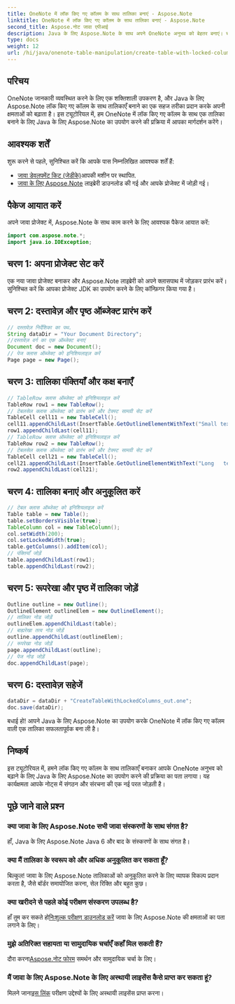 ```yaml
---
title: OneNote में लॉक किए गए कॉलम के साथ तालिका बनाएं - Aspose.Note
linktitle: OneNote में लॉक किए गए कॉलम के साथ तालिका बनाएं - Aspose.Note
second_title: Aspose.नोट जावा एपीआई
description: Java के लिए Aspose.Note के साथ अपने OneNote अनुभव को बेहतर बनाएं। चरण-दर-चरण मार्गदर्शिका का उपयोग करके लॉक किए गए कॉलम के साथ तालिकाएँ बनाना सीखें। अभी अपने मुफ़्त ट्रायल को डाउनलोड करें!
type: docs
weight: 12
url: /hi/java/onenote-table-manipulation/create-table-with-locked-columns/
---
```

## परिचय
OneNote जानकारी व्यवस्थित करने के लिए एक शक्तिशाली उपकरण है, और Java के लिए Aspose.Note लॉक किए गए कॉलम के साथ तालिकाएँ बनाने का एक सहज तरीका प्रदान करके अपनी क्षमताओं को बढ़ाता है। इस ट्यूटोरियल में, हम OneNote में लॉक किए गए कॉलम के साथ एक तालिका बनाने के लिए Java के लिए Aspose.Note का उपयोग करने की प्रक्रिया में आपका मार्गदर्शन करेंगे।
## आवश्यक शर्तें
शुरू करने से पहले, सुनिश्चित करें कि आपके पास निम्नलिखित आवश्यक शर्तें हैं:
- [जावा डेवलपमेंट किट (जेडीके)](https://www.oracle.com/java/technologies/javase-downloads.html)आपकी मशीन पर स्थापित.
- [जावा के लिए Aspose.Note](https://downloads.aspose.com/note/java) लाइब्रेरी डाउनलोड की गई और आपके प्रोजेक्ट में जोड़ी गई।
## पैकेज आयात करें
अपने जावा प्रोजेक्ट में, Aspose.Note के साथ काम करने के लिए आवश्यक पैकेज आयात करें:
```java
import com.aspose.note.*;
import java.io.IOException;
```
## चरण 1: अपना प्रोजेक्ट सेट करें
एक नया जावा प्रोजेक्ट बनाकर और Aspose.Note लाइब्रेरी को अपने क्लासपाथ में जोड़कर प्रारंभ करें। सुनिश्चित करें कि आपका प्रोजेक्ट JDK का उपयोग करने के लिए कॉन्फ़िगर किया गया है।
## चरण 2: दस्तावेज़ और पृष्ठ ऑब्जेक्ट प्रारंभ करें
```java
// दस्तावेज़ निर्देशिका का पथ.
String dataDir = "Your Document Directory";
//दस्तावेज़ वर्ग का एक ऑब्जेक्ट बनाएं
Document doc = new Document();
// पेज क्लास ऑब्जेक्ट को इनिशियलाइज़ करें
Page page = new Page();
```
## चरण 3: तालिका पंक्तियाँ और कक्ष बनाएँ
```java
// TableRow क्लास ऑब्जेक्ट को इनिशियलाइज़ करें
TableRow row1 = new TableRow();
// टेबलसेल क्लास ऑब्जेक्ट को प्रारंभ करें और टेक्स्ट सामग्री सेट करें
TableCell cell11 = new TableCell();
cell11.appendChildLast(InsertTable.GetOutlineElementWithText("Small text"));
row1.appendChildLast(cell11);
// TableRow क्लास ऑब्जेक्ट को इनिशियलाइज़ करें
TableRow row2 = new TableRow();
// टेबलसेल क्लास ऑब्जेक्ट को प्रारंभ करें और टेक्स्ट सामग्री सेट करें
TableCell cell21 = new TableCell();
cell21.appendChildLast(InsertTable.GetOutlineElementWithText("Long   text    with    several   words and    spaces."));
row2.appendChildLast(cell21);
```
## चरण 4: तालिका बनाएं और अनुकूलित करें
```java
// टेबल क्लास ऑब्जेक्ट को इनिशियलाइज़ करें
Table table = new Table();
table.setBordersVisible(true);
TableColumn col = new TableColumn();
col.setWidth(200);
col.setLockedWidth(true);
table.getColumns().addItem(col);
// पंक्तियाँ जोड़ें
table.appendChildLast(row1);
table.appendChildLast(row2);
```
## चरण 5: रूपरेखा और पृष्ठ में तालिका जोड़ें
```java
Outline outline = new Outline();
OutlineElement outlineElem = new OutlineElement();
// तालिका नोड जोड़ें
outlineElem.appendChildLast(table);
// बाह्यरेखा तत्व नोड जोड़ें
outline.appendChildLast(outlineElem);
// रूपरेखा नोड जोड़ें
page.appendChildLast(outline);
// पेज नोड जोड़ें
doc.appendChildLast(page);
```
## चरण 6: दस्तावेज़ सहेजें
```java
dataDir = dataDir + "CreateTableWithLockedColumns_out.one";
doc.save(dataDir);
```
बधाई हो! आपने Java के लिए Aspose.Note का उपयोग करके OneNote में लॉक किए गए कॉलम वाली एक तालिका सफलतापूर्वक बना ली है।
## निष्कर्ष
इस ट्यूटोरियल में, हमने लॉक किए गए कॉलम के साथ तालिकाएँ बनाकर आपके OneNote अनुभव को बढ़ाने के लिए Java के लिए Aspose.Note का उपयोग करने की प्रक्रिया का पता लगाया। यह कार्यक्षमता आपके नोट्स में संगठन और संरचना की एक नई परत जोड़ती है।
## पूछे जाने वाले प्रश्न
### क्या जावा के लिए Aspose.Note सभी जावा संस्करणों के साथ संगत है?
हाँ, Java के लिए Aspose.Note Java 6 और बाद के संस्करणों के साथ संगत है।
### क्या मैं तालिका के स्वरूप को और अधिक अनुकूलित कर सकता हूँ?
बिल्कुल! जावा के लिए Aspose.Note तालिकाओं को अनुकूलित करने के लिए व्यापक विकल्प प्रदान करता है, जैसे बॉर्डर समायोजित करना, सेल रिक्ति और बहुत कुछ।
### क्या खरीदने से पहले कोई परीक्षण संस्करण उपलब्ध है?
 हाँ तुम कर सकते हो[निःशुल्क परीक्षण डाउनलोड करें](https://releases.aspose.com/) जावा के लिए Aspose.Note की क्षमताओं का पता लगाने के लिए।
### मुझे अतिरिक्त सहायता या सामुदायिक चर्चाएँ कहाँ मिल सकती हैं?
 दौरा करना[Aspose.नोट फोरम](https://forum.aspose.com/c/note/28) समर्थन और सामुदायिक चर्चा के लिए।
### मैं जावा के लिए Aspose.Note के लिए अस्थायी लाइसेंस कैसे प्राप्त कर सकता हूं?
 मिलने जाना[इस लिंक](https://purchase.aspose.com/temporary-license/) परीक्षण उद्देश्यों के लिए अस्थायी लाइसेंस प्राप्त करना।